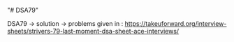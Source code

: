 "# DSA79"

DSA79 -> solution -> problems given in : https://takeuforward.org/interview-sheets/strivers-79-last-moment-dsa-sheet-ace-interviews/
